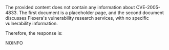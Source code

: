 The provided content does not contain any information about CVE-2005-4833. The first document is a placeholder page, and the second document discusses Flexera's vulnerability research services, with no specific vulnerability information.

Therefore, the response is:

NOINFO